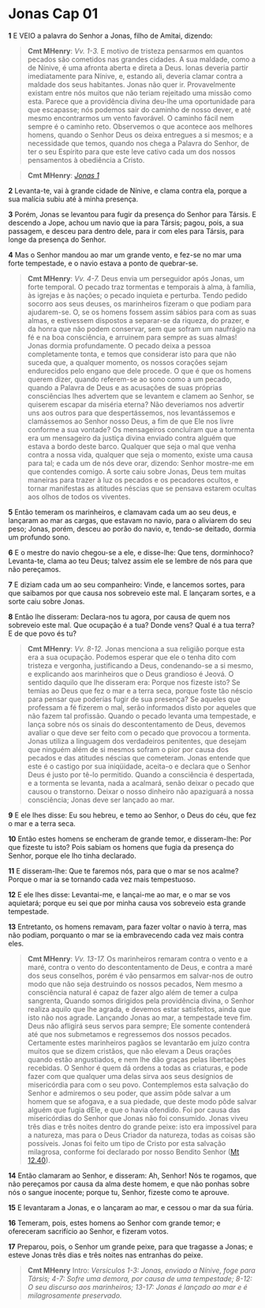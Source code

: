 # Jonas Cap 01

**1** 	E VEIO a palavra do Senhor a Jonas, filho de Amitai, dizendo:

> **Cmt MHenry**: *Vv. 1-3.* E motivo de tristeza pensarmos em quantos pecados são cometidos nas grandes cidades. A sua maldade, como a de Nínive, é uma afronta aberta e direta a Deus. lonas deveria partir imediatamente para Nínive, e, estando ali, deveria clamar contra a maldade dos seus habitantes. Jonas não quer ir. Provavelmente existam entre nós muitos que não teriam rejeitado uma missão como esta. Parece que a providência divina deu-lhe uma oportunidade para que escapasse; nós podemos sair do caminho de nosso dever, e até mesmo encontrarmos um vento favorável. O caminho fácil nem sempre é o caminho reto. Observemos o que acontece aos melhores homens, quando o Senhor Deus os deixa entregues a si mesmos; e a necessidade que temos, quando nos chega a Palavra do Senhor, de ter o seu Espírito para que este leve cativo cada um dos nossos pensamentos à obediência a Cristo.

> **Cmt MHenry**: *[Jonas 1](../32A-Jn/01.md#0)*

**2** 	Levanta-te, vai à grande cidade de Nínive, e clama contra ela, porque a sua malícia subiu até à minha presença.

**3** 	Porém, Jonas se levantou para fugir da presença do Senhor para Társis. E descendo a Jope, achou um navio que ia para Társis; pagou, pois, a sua passagem, e desceu para dentro dele, para ir com eles para Társis, para longe da presença do Senhor.

**4** 	Mas o Senhor mandou ao mar um grande vento, e fez-se no mar uma forte tempestade, e o navio estava a ponto de quebrar-se.

> **Cmt MHenry**: *Vv. 4-7.* Deus envia um perseguidor após Jonas, um forte temporal. O pecado traz tormentas e temporais à alma, à família, às igrejas e às nações; o pecado inquieta e perturba. Tendo pedido socorro aos seus deuses, os marinheiros fizeram o que podiam para ajudarem-se. O, se os homens fossem assim sábios para com as suas almas, e estivessem dispostos a separar-se da riqueza, do prazer, e da honra que não podem conservar, sem que sofram um naufrágio na fé e na boa consciência, e arruinem para sempre as suas almas! Jonas dormia profundamente. O pecado deixa a pessoa completamente tonta, e temos que considerar isto para que não suceda que, a qualquer momento, os nossos corações sejam endurecidos pelo engano que dele procede. O que é que os homens querem dizer, quando referem-se ao sono como a um pecado, quando a Palavra de Deus e as acusações de suas próprias consciências lhes advertem que se levantem e clamem ao Senhor, se quiserem escapar da miséria eterna? Não deveriamos nos advertir uns aos outros para que despertássemos, nos levantássemos e clamássemos ao Senhor nosso Deus, a fim de que Ele nos livre conforme a sua vontade? Os mensageiros concluíram que a tormenta era um mensageiro da justiça divina enviado contra alguém que estava a bordo deste barco. Qualquer que seja o mal que venha contra a nossa vida, qualquer que seja o momento, existe uma causa para tal; e cada um de nós deve orar, dizendo: Senhor mostre-me em que contendes comigo. A sorte caiu sobre Jonas, Deus tem muitas maneiras para trazer à luz os pecados e os pecadores ocultos, e tornar manifestas as atitudes néscias que se pensava estarem ocultas aos olhos de todos os viventes.

**5** 	Então temeram os marinheiros, e clamavam cada um ao seu deus, e lançaram ao mar as cargas, que estavam no navio, para o aliviarem do seu peso; Jonas, porém, desceu ao porão do navio, e, tendo-se deitado, dormia um profundo sono.

**6** 	E o mestre do navio chegou-se a ele, e disse-lhe: Que tens, dorminhoco? Levanta-te, clama ao teu Deus; talvez assim ele se lembre de nós para que não pereçamos.

**7** 	E diziam cada um ao seu companheiro: Vinde, e lancemos sortes, para que saibamos por que causa nos sobreveio este mal. E lançaram sortes, e a sorte caiu sobre Jonas.

**8** 	Então lhe disseram: Declara-nos tu agora, por causa de quem nos sobreveio este mal. Que ocupação é a tua? Donde vens? Qual é a tua terra? E de que povo és tu?

> **Cmt MHenry**: *Vv. 8-12.* Jonas menciona a sua religião porque esta era a sua ocupação. Podemos esperar que ele o tenha dito com tristeza e vergonha, justificando a Deus, condenando-se a si mesmo, e explicando aos marinheiros que o Deus grandioso é Jeová. O sentido daquilo que lhe disseram era: Porque nos fizeste isto? Se temias ao Deus que fez o mar e a terra seca, porque foste tão néscio para pensar que poderías fugir de sua presença? Se aqueles que professam a fé fizerem o mal, serão informados disto por aqueles que não fazem tal profissão. Quando o pecado levanta uma tempestade, e lança sobre nós os sinais do descontentamento de Deus, devemos avaliar o que deve ser feito com o pecado que provocou a tormenta. Jonas utiliza a linguagem dos verdadeiros penitentes, que desejam que ninguém além de si mesmos sofram o pior por causa dos pecados e das atitudes néscias que cometeram. Jonas entende que este é o castigo por sua iniqüidade, aceita-o e declara que o Senhor Deus é justo por tê-lo permitido. Quando a consciência é despertada, e a tormenta se levanta, nada a acalmará, senão deixar o pecado que causou o transtorno. Deixar o nosso dinheiro não apaziguará a nossa consciência; Jonas deve ser lançado ao mar.

**9** 	E ele lhes disse: Eu sou hebreu, e temo ao Senhor, o Deus do céu, que fez o mar e a terra seca.

**10** 	Então estes homens se encheram de grande temor, e disseram-lhe: Por que fizeste tu isto? Pois sabiam os homens que fugia da presença do Senhor, porque ele lho tinha declarado.

**11** 	E disseram-lhe: Que te faremos nós, para que o mar se nos acalme? Porque o mar ia se tornando cada vez mais tempestuoso.

**12** 	E ele lhes disse: Levantai-me, e lançai-me ao mar, e o mar se vos aquietará; porque eu sei que por minha causa vos sobreveio esta grande tempestade.

**13** 	Entretanto, os homens remavam, para fazer voltar o navio à terra, mas não podiam, porquanto o mar se ia embravecendo cada vez mais contra eles.

> **Cmt MHenry**: *Vv. 13-17.* Os marinheiros remaram contra o vento e a maré, contra o vento do descontentamento de Deus, e contra a maré dos seus conselhos, porém é vão pensarmos em salvar-nos de outro modo que não seja destruindo os nossos pecados, Nem mesmo a consciência natural é capaz de fazer algo além de temer a culpa sangrenta, Quando somos dirigidos pela providência divina, o Senhor realiza aquilo que lhe agrada, e devemos estar satisfeitos, ainda que isto não nos agrade. Lançando Jonas ao mar, a tempestade teve fim. Deus não afligirá seus servos para sempre; Ele somente contenderá até que nos submetamos e regressemos dos nossos pecados. Certamente estes marinheiros pagãos se levantarão em juízo contra muitos que se dizem cristãos, que não elevam a Deus orações quando estão angustiados, e nem lhe dão graças pelas libertações recebidas. O Senhor é quem dá ordens a todas as criaturas, e pode fazer com que qualquer uma delas sirva aos seus desígnios de misericórdia para com o seu povo. Contemplemos esta salvação do Senhor e admiremos o seu poder, que assim pôde salvar a um homem que se afogava, e a sua piedade, que deste modo pôde salvar alguém que fugia dEle, e que o havia ofendido. Foi por causa das misericórdias do Senhor que Jonas não foi consumido. Jonas viveu três dias e três noites dentro do grande peixe: isto era impossível para a natureza, mas para o Deus Criador da natureza, todas as coisas são possíveis. Jonas foi feito um tipo de Cristo por esta salvação milagrosa, conforme foi declarado por nosso Bendito Senhor ([Mt 12.40](../40N-Mt/12.md#40)).

**14** 	Então clamaram ao Senhor, e disseram: Ah, Senhor! Nós te rogamos, que não pereçamos por causa da alma deste homem, e que não ponhas sobre nós o sangue inocente; porque tu, Senhor, fizeste como te aprouve.

**15** 	E levantaram a Jonas, e o lançaram ao mar, e cessou o mar da sua fúria.

**16** 	Temeram, pois, estes homens ao Senhor com grande temor; e ofereceram sacrifício ao Senhor, e fizeram votos.

**17** 	Preparou, pois, o Senhor um grande peixe, para que tragasse a Jonas; e esteve Jonas três dias e três noites nas entranhas do peixe.


> **Cmt MHenry** Intro: *Versículos 1-3: Jonas, enviado a Nínive, foge para Társis; 4-7: Sofre uma demora, por causa de uma tempestade; 8-12: O seu discurso aos marinheiros; 13-17: Jonas é lançado ao mar e é milagrosamente preservado.*